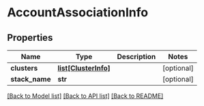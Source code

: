 # AccountAssociationInfo

## Properties
Name | Type | Description | Notes
------------ | ------------- | ------------- | -------------
**clusters** | [**list[ClusterInfo]**](ClusterInfo.md) |  | [optional] 
**stack_name** | **str** |  | [optional] 

[[Back to Model list]](../README.md#documentation-for-models) [[Back to API list]](../README.md#documentation-for-api-endpoints) [[Back to README]](../README.md)

